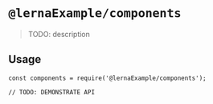 # `@lernaExample/components`

> TODO: description

## Usage

```
const components = require('@lernaExample/components');

// TODO: DEMONSTRATE API
```
